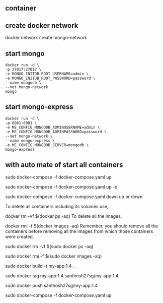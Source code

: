 ## container

## create docker network

docker network create mongo-network

## start mongo

    docker run -d \
    -p 27017:27017 \
    -e MONGO_INITDB_ROOT_USERNAME=admin \
    -e MONGO_INITDB_ROOT_PASSWORD=password \
    --name mongodb \
    --net mongo-network
    mongo    

## start mongo-express

    docker run -d \
    -p 8081:8081 \
    -e ME_CONFIG_MONGODB_ADMINUSERNAME=admin \
    -e ME_CONFIG_MONGODB_ADMINPASSWORD=password \
    --net mongo-network \
    --name mongo-express \
    -e ME_CONFIG_MONGODB_SERVER=mongodb \
    mongo-express 

## with auto mate of start all containers

 sudo docker-compose -f docker-compose.yaml up

sudo docker-compose -f docker-compose.yaml up -d

sudo docker-compose -f docker-compose.yaml down
 up or down

To delete all containers including its volumes use,

docker rm -vf $(docker ps -aq)
To delete all the images,

docker rmi -f $(docker images -aq)
Remember, you should remove all the containers before removing all the images from which those containers were created.

sudo docker rm -vf $(sudo docker ps -aq)

sudo docker rmi -f $(sudo docker images -aq)

sudo docker build -t my-app:1.4 .

sudo docker tag my-app:1.4 santhosh27sg/my-app:1.4

sudo docker push santhosh27sg/my-app:1.4


sudo docker-compose -f docker-compose.yaml up